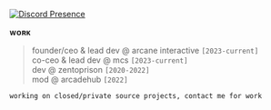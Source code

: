 [![Discord Presence](https://lanyard.cnrad.dev/api/632239110479675413)](https://discord.com/users/632239110479675413)

**ᴡᴏʀᴋ**
> founder/ceo & lead dev @ arcane interactive `[2023-current]`\
> co-ceo & lead dev @ mcs `[2023-current]`\
> dev @ zentoprison `[2020-2022]`\
> mod @ arcadehub `[2022]`

`working on closed/private source projects, contact me for work`
